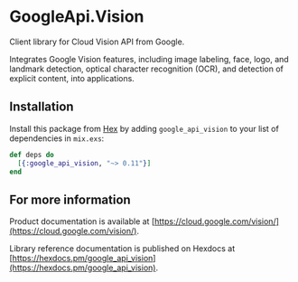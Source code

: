 # GoogleApi.Vision

Client library for Cloud Vision API from Google.

Integrates Google Vision features, including image labeling, face, logo, and landmark detection, optical character recognition (OCR), and detection of explicit content, into applications.

## Installation

Install this package from [Hex](https://hex.pm) by adding
`google_api_vision` to your list of dependencies in `mix.exs`:

```elixir
def deps do
  [{:google_api_vision, "~> 0.11"}]
end
```

## For more information

Product documentation is available at [https://cloud.google.com/vision/](https://cloud.google.com/vision/).

Library reference documentation is published on Hexdocs at
[https://hexdocs.pm/google_api_vision](https://hexdocs.pm/google_api_vision).
